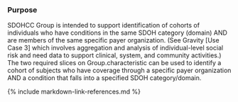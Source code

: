 
### Purpose
SDOHCC Group is intended to support identification of cohorts of individuals who have conditions in the same SDOH category (domain) AND are members of the same specific payer organization. (See Gravity [Use Case 3] which involves aggregation and analysis of individual-level social risk and need data to support clinical, system, and community activities.)
The two required slices on Group.characteristic can be used to identify a cohort of subjects who have coverage through a specific payer organization AND a condition that falls into a specified SDOH category/domain.


{% include markdown-link-references.md %}